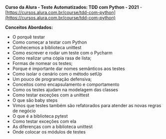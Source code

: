 **Curso da Alura - Teste Automatizados: TDD com Python - 2021** - [https://cursos.alura.com.br/course/tdd-com-python](https://cursos.alura.com.br/course/tdd-com-python)

**Conceitos Abordados:**
- O porquê testar
- Como começar a testar com Python
- Conhecemos a biblioteca unittest
- Como escrever e rodar um teste com o Pycharm
- Como realizar uma cópia rasa de lista;
- Formas de nomear os testes;
- Porque é importante dar nomes semânticos aos testes
- Como isolar o cenário com o método setUp  
- Um pouco de programação defensiva;
- Conceitos como encapsulamento e comportamento 
- Como os testes ajudam na modelagem das classes
- Como testar exceções com a unittest
- O que são baby steps
- Vimos que testes também são refatorados para atender as novas regras de negócio
- O que é a biblioteca pytest
- Como testar exceções com ela
- As diferenças com a biblioteca unittest
- Onde colocar os módulos de testes
